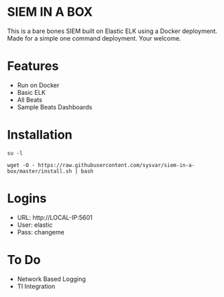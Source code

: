 # SIEM IN A BOX
This is a bare bones SIEM built on Elastic ELK using a Docker deployment. Made for a simple one command deployment. Your welcome.

# Features
 - Run on Docker
 - Basic ELK
 - All Beats
 - Sample Beats Dashboards

# Installation
```
su -l

wget -O - https://raw.githubusercontent.com/sysvar/siem-in-a-box/master/install.sh | bash
```

# Logins
 - URL: http://LOCAL-IP:5601
 - User: elastic
 - Pass: changeme

# To Do
 - Network Based Logging
 - TI Integration

